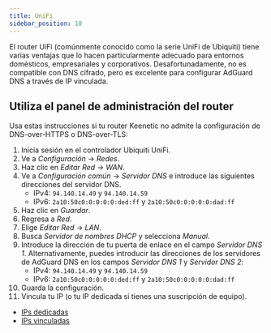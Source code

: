 ```yaml
---
title: UniFi
sidebar_position: 10
---
```


El router UiFi (comúnmente conocido como la serie UniFi de Ubiquiti) tiene varias ventajas que lo hacen particularmente adecuado para entornos domésticos, empresariales y corporativos. Desafortunadamente, no es compatible con DNS cifrado, pero es excelente para configurar AdGuard DNS a través de IP vinculada.

## Utiliza el panel de administración del router

Usa estas instrucciones si tu router Keenetic no admite la configuración de DNS-over-HTTPS o DNS-over-TLS:

1. Inicia sesión en el controlador Ubiquiti UniFi.
2. Ve a _Configuración_ → _Redes_.
3. Haz clic en _Editar Red_ → _WAN_.
4. Ve a _Configuración común_ → _Servidor DNS_ e introduce las siguientes direcciones del servidor DNS.
    - IPv4: `94.140.14.49` y `94.140.14.59`
    - IPv6: `2a10:50c0:0:0:0:0:ded:ff` y `2a10:50c0:0:0:0:0:dad:ff`
5. Haz clic en _Guardar_.
6. Regresa a _Red_.
7. Elige _Editar Red_ → _LAN_.
8. Busca _Servidor de nombres DHCP_ y selecciona _Manual_.
9. Introduce la dirección de tu puerta de enlace en el campo _Servidor DNS 1_. Alternativamente, puedes introducir las direcciones de los servidores de AdGuard DNS en los campos _Servidor DNS 1_ y _Servidor DNS 2_:
    - IPv4: `94.140.14.49` y `94.140.14.59`
    - IPv6: `2a10:50c0:0:0:0:0:ded:ff` y `2a10:50c0:0:0:0:0:dad:ff`
10. Guarda la configuración.
11. Vincula tu IP (o tu IP dedicada si tienes una suscripción de equipo).

- [IPs dedicadas](private-dns/connect-devices/other-options/dedicated-ip.md)
- [IPs vinculadas](private-dns/connect-devices/other-options/linked-ip.md)
